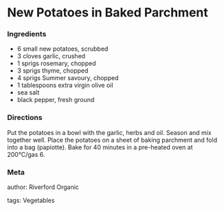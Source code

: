 # New Potatoes in Baked Parchment

### Ingredients
 * 6 small new potatoes, scrubbed
 * 3 cloves garlic, crushed
 * 1 sprigs rosemary, chopped
 * 3 sprigs thyme, chopped
 * 4 sprigs Summer savoury, chopped
 * 1 tablespoons extra virgin olive oil
 * sea salt
 * black pepper, fresh ground

### Directions

Put the potatoes in a bowl with the garlic, herbs and oil. Season and mix together well.  Place the potatoes on a sheet of baking parchment and fold into a bag (papiotte).  Bake for 40 minutes in a pre-heated oven at 200°C/gas 6.

### Meta
author: Riverford Organic

tags: Vegetables

